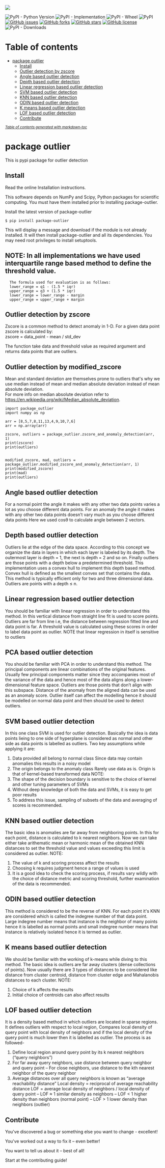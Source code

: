 <img  src="logo.png" /> 


![PyPI - Python Version](https://img.shields.io/pypi/pyversions/package-outlier)
![PyPI - Implementation](https://img.shields.io/pypi/implementation/package-outlier)
![PyPI - Wheel](https://img.shields.io/pypi/wheel/package-outlier)
![PyPI](https://img.shields.io/pypi/v/package-outlier?style=flat-square)
[![GitHub issues](https://img.shields.io/github/issues/amit22666/package-outlier)](https://github.com/amit22666/package-outlier/issues)
[![GitHub forks](https://img.shields.io/github/forks/amit22666/package-outlier?style=social)](https://github.com/amit22666/package-outlier/network)
[![GitHub stars](https://img.shields.io/github/stars/amit22666/package-outlier)](https://github.com/amit22666/package-outlier/stargazers)
[![GitHub license](https://img.shields.io/github/license/amit22666/package-outlier?style=flat-square)](https://github.com/amit22666/package-outlier/blob/main/LICENSE)
![PyPI - Downloads](https://img.shields.io/pypi/dm/package-outlier)

# Table of contents

- [package outlier](#package-outlier)
  * [Install](#install)
  * [Outlier detection by zscore](#outlier-detection-by-zscore)
  * [Angle based outlier detection](#outlier-detection-by-zscore)
  * [Depth based outlier detection](#outlier-detection-by-zscore)
  * [Linear regression based outlier detection](#outlier-detection-by-zscore)
  * [SVM based outlier detection](#outlier-detection-by-zscore)
  * [KNN based outlier detection](#outlier-detection-by-zscore)
  * [ODIN based outlier detection](#outlier-detection-by-zscore)
  * [K means based outlier detection](#outlier-detection-by-zscore)
  * [LOF based outlier detection](#outlier-detection-by-zscore)
  * [Contribute](#contribute)

<small><i><a href='http://ecotrust-canada.github.io/markdown-toc/'>Table of contents generated with markdown-toc</a></i></small>

# package outlier
 This is pypi package for outlier detection 
 
## Install
Read the online Installation instructions.

This software depends on NumPy and Scipy, Python packages for scientific computing. You must have them installed prior to installing package-outlier.

Install the latest version of package-outlier

```$ pip install package-outlier```

This will display a message and download if the module is not already installed. It will then install package-outlier and all its dependencies. You may need root privileges to install setuptools.

## NOTE: In all implementations we have used interquartile range based method to define the threshold value. 
      The formula used for evaluation is as follows:
      lower_range = q1 - (1.5 * iqr)
      upper_range = q3 + (1.5 * iqr)
      lower_range = lower_range - margin
      upper_range = upper_range + margin


## Outlier detection by zscore
Zscore is a common method to detect anomaly in 1-D.
For a given data point zscore is calculated by:\
zscore = data_point - mean / std_dev

The function take data and threshold value as required argument and returns data points that are outliers.

## Outlier detection by modified_zscore
Mean and standard deviation are themselves prone to outliers that's why we use median instead of mean and median absolute deviation instead of mean absolute deviation.\
For more info on median absolute deviation refer to https://en.wikipedia.org/wiki/Median_absolute_deviation.

```
import package_outlier
import numpy as np

arr = [8,5,7,8,11,13,4,9,10,7,6]
arr = np.array(arr)

zscore, outliers = package_outlier.zscore_and_anomaly_detection(arr, 1)
print(zscore)
print(outliers)


modified_zscore, mad, outliers = package_outlier.modified_zscore_and_anomaly_detection(arr, 1)
print(modified_zscore)
print(mad)
print(outliers)

```

## Angle based outlier detection
For a normal point the angle it makes with any other two data points varies a lot as you choose
different data points.
For an anomaly the angle
it makes with any other two data
points doesn’t vary much as you
choose different data points
Here we used cosθ to calculate angle between 2 vectors.

## Depth based outlier detection
 Outliers lie at the edge of the data space. According to this concept we organize the data in layers
in which each layer is labeled by its depth. The outermost layer is depth = 1, the next is
depth = 2 and so on. Finally outliers are those points with a depth below a predetermined threshold.
This implementation uses a convex hull to implement this depth based method. Convex hull is defined as the smallest convex set that contains the data.
This method is typically efficient only for two and three dimensional data. Outliers are points with a depth ≤ n.

## Linear regression based outlier detection
You should be familiar with linear regression in order to understand this method. In this vertical distance from straight line fit is used to score points.
Outliers are far from line i.e, the distance between regression fitted line and data point is far. A threshold value is calculated using these scores in order to label data point as outlier. 
NOTE that linear regression in itself is sensitive to outliers


## PCA based outlier detection

You should be familiar with PCA in order to understand this method.
The principal components are linear combinations of the original features.
Usually few principal components matter since they accompanies most of the variance of the data and hence most of the data aligns along a lower-dimensional feature space.
Outliers are those points that don’t align with this subspace. Distance of the anomaly from the aligned data can be used as an anomaly score. Outlier itself can affect the modelling 
hence it should be modelled on normal data point and then should be used to detect outliers.

## SVM based outlier detection
In this one class SVM is used for outlier detection. Basically the idea is data points lieing to one side of hyperplane is considered as normal 
and other side as data points is labelled as outliers. Two key assumptions while applying it are:
1. Data provided all belong to normal class
   Since data may contain anomalies this results in a noisy model
2. The origin belongs to the anomaly class
   Rarely use data as is. Origin is that of kernel-based transformed data 
NOTE:
1. The shape of the decision boundary is sensitive to the choice of kernel and
other tuning parameters of SVMs
2. Without deep knowledge of both the data and SVMs, it is easy to get poor
results
3. To address this issue, sampling of subsets of the data and averaging of scores
is recommended.

## KNN based outlier detection
The basic idea is anomalies are far away from neighboring points. In this for each point, distance is calculated to k nearest neighbors.
Now we can take either take arithematic mean or harmonic mean of the obtained KNN distances to set the threshold value and values
exceeding this limit is considered as outlier.
NOTE: 
1. The value of k and scoring process affect the results
2. Choosing k requires judgment hence a range of values is used
3. It is a good idea to check the scoring process, if results vary wildly with the choice of distance metric and scoring threshold,
further examination of the data is recommended.

## ODIN based outlier detection
This method is considered to be the reverse of KNN. For each point it's KNN are considered which is called the indegree number of that data point.
Large indegree number means that instance is the neighbor of many points hence it is labelled as normal points and small indegree number means that instance is relatively isolated
hence it is termed as outlier.

## K means based outlier detection
We should be familiar with the working of k-means while diving to this method.
The basic idea is outliers are far away clusters (dense collections of points).
Now usually there are 3 types of distances to be considered like distance from cluster centroid,
distance from cluster edge and Mahalanobis distances to each cluster. 
NOTE: 
1. Choice of k affects the results
2. Initial choice of centroids can also affect results

## LOF based outlier detection
It is a density based method in which outliers are located in sparse regions. It defines outliers with respect to local region, Compares local density of query point with local density of neighbors
 and if the local density of the query point is much lower then it is labelled as outlier.
The process is as followed- 
1. Define local region around query point by its k nearest neighbors (“query
neighbors”)
2. For far away query neighbors, use distance between query neighbor and
query point
– For close neighbors, use distance to the kth nearest neighbor of the query neighbor
3.  Average distances over all query neighbors is known as “average reachability distance”
    Local density = reciprocal of average reachability distance
    LOF = average local density of neighbors / local density of query point
   – LOF ≈ 1 similar density as neighbors
   – LOF < 1 higher density than neighbors (normal point)
   – LOF > 1 lower density than neighbors (outlier)


## Contribute
You've discovered a bug or something else you want to change - excellent!

You've worked out a way to fix it – even better!

You want to tell us about it – best of all!

Start at the contributing guide!


